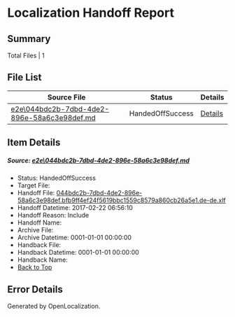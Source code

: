# <a name='report-top'></a> Localization Handoff Report

## Summary
 Total Files | 1

## File List
 Source File | Status | Details 
 ----------- | ------ | ------- 
 [e2e\044bdc2b-7dbd-4de2-896e-58a6c3e98def.md](https://github.com/OpenLocalizationTestOrg/ol-test4/blob/f02e17b5c7d7faf687f274a52b3d2028583176a9/e2e/044bdc2b-7dbd-4de2-896e-58a6c3e98def.md) | HandedOffSuccess | [Details](#c96ba6980f938de07e35cff73f08c913b14f2ee31)

## Item Details
##### <a name='c96ba6980f938de07e35cff73f08c913b14f2ee31'></a> Source: [e2e\044bdc2b-7dbd-4de2-896e-58a6c3e98def.md](https://github.com/OpenLocalizationTestOrg/ol-test4/blob/f02e17b5c7d7faf687f274a52b3d2028583176a9/e2e/044bdc2b-7dbd-4de2-896e-58a6c3e98def.md)
* Status: HandedOffSuccess
* Target File: 
* Handoff File: [044bdc2b-7dbd-4de2-896e-58a6c3e98def.bfb9ff4ef24f5619bbc1559c8579a860cb26a5e1.de-de.xlf](https://github.com/OpenLocalizationTestOrg/ol-test4-handoff/blob/bf477b82b0f7716bf314498ee38080fc2497f772/ol-handoff/OpenLocalizationTestOrg/ol-test4-dede/xinjiang/ht/044bdc2b-7dbd-4de2-896e-58a6c3e98def.bfb9ff4ef24f5619bbc1559c8579a860cb26a5e1.de-de.xlf)
* Handoff Datetime: 2017-02-22 06:56:10
* Handoff Reason: Include
* Handoff Name: 
* Archive File: 
* Archive Datetime: 0001-01-01 00:00:00
* Handback File: 
* Handback Datetime: 0001-01-01 00:00:00
* Handback Name: 
* [Back to Top](#report-top)


## Error Details

Generated by OpenLocalization.
